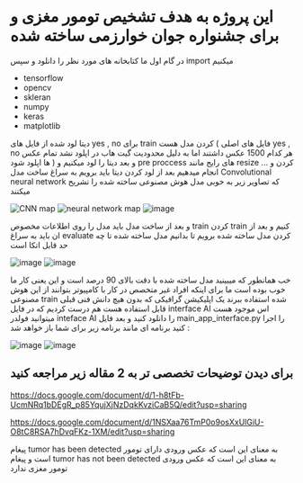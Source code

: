 # این پروژه به هدف  تشخیص تومور مغزی و برای جشنواره جوان خوارزمی ساخته شده

در گام اول ما کتابخانه های مورد نظر را دانلود و سپس import میکنیم



- tensorflow
- opencv
- skleran
- numpy
- keras
- matplotlib


دیتا لود شده از فایل های yes , no برای train کردن مدل هست ( فایل های اصلی yes , no  هر کدام 1500 عکس داشتند اما به دلیل محدودیت گیت هاب در اپلود نشد تمام عکس ها اپلود شود )
و بعد دیتا را لود میکنیم و pre proccess های رایج مانند resize کردن و ... انجام میدهیم 
بعد از لود کردن دیتا باید برویم به سراغ ساخت مدل Convolutional neural network که تصاویر زیر به خوبی مدل هوش مصنوعی ساخته شده را تشریح میکنند 


![CNN map](https://github.com/parhambt/MRI-brain-tumor-detection/assets/124530126/57111c59-2eef-4e2d-ba7a-8da76b4ddcc5)
![neural network map](https://github.com/parhambt/MRI-brain-tumor-detection/assets/124530126/5b7fbde9-8c13-4232-a674-751beabea482)
![image](https://github.com/parhambt/MRI-brain-tumor-detection/assets/124530126/48566f99-2eee-449e-9bda-4570ad26f3da)

و بعد از ساخت مدل باید مدل را روی اطلاعات مخصوص train کردن train کنیم و بعد از ان باید به سراغ evaluate کردن مدل ساخته شده برویم تا بدانیم مدل ساخته شده تا چه حد قابل اتکا است


![image](https://github.com/parhambt/MRI-brain-tumor-detection/assets/124530126/6c3fcc9d-25e8-44d9-94c0-2d005eab9bf8)
![image](https://github.com/parhambt/MRI-brain-tumor-detection/assets/124530126/a7b71955-acdb-4ae5-a2d2-20b863d8c4c5)


خب همانطور که میبینید مدل ساخته شده با دقت بالای 90 درصد است و این یعنی کار ما خوب بوده است 
ما برای اینکه افراد غیر متخصص در کار با کامپیوتر بتوانند از این هوش مصنوعی train شده استفاده ببرند یک اپلیکیشن گرافیکی که بدون هیچ دانش فنی قبلی قابل استفاده هست هم درست کردیم که در فایل interface AI اس
موجود هست میتوانید فولدر inteface AI را دانلود کنید و بعد فایل main_app_interface.py را اجرا کنید برنامه ای مانند برنامه زیر برای شما باز خواهد شد :



![image](https://github.com/parhambt/MRI-brain-tumor-detection/assets/124530126/494a91ff-2f87-4701-b5b8-7b2e6fb841d1)
![image](https://github.com/parhambt/MRI-brain-tumor-detection/assets/124530126/85c7f16d-4dd2-4709-97ec-cdbea6897859)

## برای دیدن توضیحات تخصصی تر به 2 مقاله زیر مراجعه کنید 



https://docs.google.com/document/d/1-h8tFb-UcmNRq1bDEgR_p85YqujXjNzDqkKvziCaB5Q/edit?usp=sharing

https://docs.google.com/document/d/1NSXaa76TmP0o9osXxUlGiU-O8tC8RSA7hDvqFKz-1XM/edit?usp=sharing



پیغام tumor has been detected به معنای این است که عکس ورودی دارای تومور است و پیغام tumor has not been detected به معنای این است که عکس ورودی تومور مغزی ندارد 

